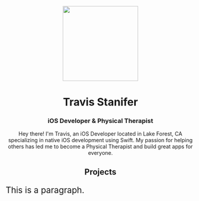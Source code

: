 <!DOCTYPE html>


<p align="center">
    <img width="200" height="200" src="./images/header.png"/> 
</p>

<h1 align="center">Travis Stanifer</h1>
<h3 align="center">iOS Developer & Physical Therapist</h3>

<p align="center">
Hey there! I'm Travis, an iOS Developer located in Lake Forest, CA specializing in native iOS development using Swift. My passion for helping others has led me to become a Physical Therapist and build great apps for everyone. 
</p>


<h2 align="center">Projects</h2>

<p style="font-size:160%;">This is a paragraph.</p>
